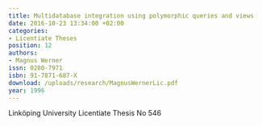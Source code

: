 ```yaml
---
title: Multidatabase integration using polymorphic queries and views
date: 2016-10-23 13:34:00 +02:00
categories:
- Licentiate Theses
position: 12
authors:
- Magnus Werner
issn: 0280-7971
isbn: 91-7871-687-X
download: /uploads/research/MagnusWernerLic.pdf
year: 1996
---
```


Linköping University Licentiate Thesis No 546
